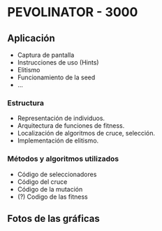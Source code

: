 PEVOLINATOR - 3000
===============

Aplicación
---------

- Captura de pantalla
- Instrucciones de uso (Hints)
- Elitismo
- Funcionamiento de la seed
- ...

### Estructura

- Representación de individuos.
- Arquitectura de funciones de fitness.
- Localización de algoritmos de cruce, selección.
- Implementación de elitismo.

### Métodos y algoritmos utilizados

- Código de seleccionadores
- Código del cruce
- Código de la mutación
- (?) Codigo de las fitness

## Fotos de las gráficas
